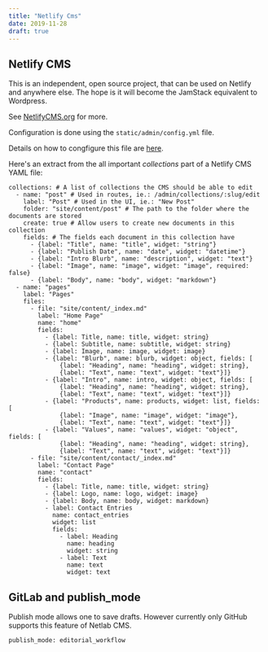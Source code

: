 ```yaml
---
title: "Netlify Cms"
date: 2019-11-28
draft: true
---
```


## Netlify CMS

This is an independent, open source project, that can be used on Netlify and anywhere else. The hope is it will become the JamStack equivalent to Wordpress.

See [NetlifyCMS.org](https://www.netlifycms.org/) for more.

Configuration is done using the `static/admin/config.yml` file.

Details on how to congfigure this file are [here](https://www.netlifycms.org/docs/configuration-options).

Here's an extract from the all important *collections* part of a Netlify CMS YAML file:

```
collections: # A list of collections the CMS should be able to edit
  - name: "post" # Used in routes, ie.: /admin/collections/:slug/edit
    label: "Post" # Used in the UI, ie.: "New Post"
    folder: "site/content/post" # The path to the folder where the documents are stored
    create: true # Allow users to create new documents in this collection
    fields: # The fields each document in this collection have
      - {label: "Title", name: "title", widget: "string"}
      - {label: "Publish Date", name: "date", widget: "datetime"}
      - {label: "Intro Blurb", name: "description", widget: "text"}
      - {label: "Image", name: "image", widget: "image", required: false}
      - {label: "Body", name: "body", widget: "markdown"}
  - name: "pages"
    label: "Pages"
    files:
      - file: "site/content/_index.md"
        label: "Home Page"
        name: "home"
        fields:
          - {label: Title, name: title, widget: string}
          - {label: Subtitle, name: subtitle, widget: string}
          - {label: Image, name: image, widget: image}
          - {label: "Blurb", name: blurb, widget: object, fields: [
              {label: "Heading", name: "heading", widget: string},
              {label: "Text", name: "text", widget: "text"}]}
          - {label: "Intro", name: intro, widget: object, fields: [
              {label: "Heading", name: "heading", widget: string},
              {label: "Text", name: "text", widget: "text"}]}
          - {label: "Products", name: products, widget: list, fields: [
              {label: "Image", name: "image", widget: "image"},
              {label: "Text", name: "text", widget: "text"}]}
          - {label: "Values", name: "values", widget: "object", fields: [
              {label: "Heading", name: "heading", widget: string},
              {label: "Text", name: "text", widget: "text"}]}
      - file: "site/content/contact/_index.md"
        label: "Contact Page"
        name: "contact"
        fields:
          - {label: Title, name: title, widget: string}
          - {label: Logo, name: logo, widget: image}
          - {label: Body, name: body, widget: markdown}
          - label: Contact Entries
            name: contact_entries
            widget: list
            fields:
              - label: Heading
                name: heading
                widget: string
              - label: Text
                name: text
                widget: text
```


## GitLab and publish_mode

Publish mode allows one to save drafts. However currently only GitHub supports this feature of Netlab CMS.

`publish_mode: editorial_workflow`